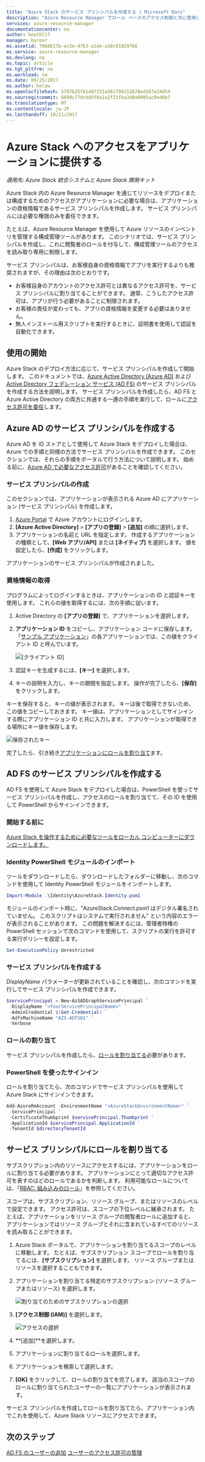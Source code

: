 ```yaml
---
title: "Azure Stack のサービス プリンシパルを作成する | Microsoft Docs"
description: "Azure Resource Manager でロール ベースのアクセス制御と共に使用してリソースへのアクセスを管理できる、新しいサービス プリンシパルを作成する方法について説明します。"
services: azure-resource-manager
documentationcenter: na
author: heathl17
manager: byronr
ms.assetid: 7068617b-ac5e-47b3-a1de-a18c918297b6
ms.service: azure-resource-manager
ms.devlang: na
ms.topic: article
ms.tgt_pltfrm: na
ms.workload: na
ms.date: 09/25/2017
ms.author: helaw
ms.openlocfilehash: 5787b25fb1dd7331e561798152678ed187e24d54
ms.sourcegitcommit: 6699c77dcbd5f8a1a2f21fba3d0a0005ac9ed6b7
ms.translationtype: HT
ms.contentlocale: ja-JP
ms.lasthandoff: 10/11/2017
---
```

# <a name="provide-applications-access-to-azure-stack"></a>Azure Stack へのアクセスをアプリケーションに提供する

*適用先: Azure Stack 統合システムと Azure Stack 開発キット*

Azure Stack 内の Azure Resource Manager を通じてリソースをデプロイまたは構成するためのアクセスがアプリケーションに必要な場合は、アプリケーションの資格情報であるサービス プリンシパルを作成します。  サービス プリンシパルには必要な権限のみを委任できます。  

たとえば、Azure Resource Manager を使用して Azure リソースのインベントリを管理する構成管理ツールがあります。  このシナリオでは、サービス プリンシパルを作成し、これに閲覧者のロールを付与して、構成管理ツールのアクセスを読み取り専用に制限します。 

サービス プリンシパルは、お客様自身の資格情報でアプリを実行するよりも推奨されますが、その理由は次のとおりです。

* お客様自身のアカウントのアクセス許可とは異なるアクセス許可を、サービス プリンシパルに割り当てることができます。 通常、こうしたアクセス許可は、アプリが行う必要があることに制限されます。
* お客様の責任が変わっても、アプリの資格情報を変更する必要はありません。
* 無人インストール用スクリプトを実行するときに、証明書を使用して認証を自動化できます。  

## <a name="getting-started"></a>使用の開始

Azure Stack のデプロイ方法に応じて、サービス プリンシパルを作成して開始します。  このドキュメントでは、[Azure Active Directory (Azure AD)](azure-stack-create-service-principals.md#create-service-principal-for-azure-ad) および [Active Directory フェデレーション サービス (AD FS)](azure-stack-create-service-principals.md#create-service-principal-for-ad-fs) のサービス プリンシパルを作成する方法を説明します。  サービス プリンシパルを作成したら、AD FS と Azure Active Directory の両方に共通する一連の手順を実行して、ロールに[アクセス許可を委任](azure-stack-create-service-principals.md#assign-role-to-service-principal)します。     

## <a name="create-service-principal-for-azure-ad"></a>Azure AD のサービス プリンシパルを作成する

Azure AD を ID ストアとして使用して Azure Stack をデプロイした場合は、Azure での手順と同様の方法でサービス プリンシパルを作成できます。  このセクションでは、それらの手順をポータルで行う方法について説明します。  始める前に、[Azure AD で必要なアクセス許可](../azure-resource-manager/resource-group-create-service-principal-portal.md#required-permissions)があることを確認してください。

### <a name="create-service-principal"></a>サービス プリンシパルの作成
このセクションでは、アプリケーションが表示される Azure AD にアプリケーション (サービス プリンシパル) を作成します。

1. [Azure Portal](https://portal.azure.com) で Azure アカウントにログインします。
2. **[Azure Active Directory]** > **[アプリの登録]** > **[追加]** の順に選択します。   
3. アプリケーションの名前と URL を指定します。 作成するアプリケーションの種類として、**[Web アプリ/API]** または **[ネイティブ]** を選択します。 値を設定したら、**[作成]** をクリックします。

アプリケーションのサービス プリンシパルが作成されました。

### <a name="get-credentials"></a>資格情報の取得
プログラムによってログインするときは、アプリケーションの ID と認証キーを使用します。 これらの値を取得するには、次の手順に従います。

1. Active Directory の **[アプリの登録]** で、アプリケーションを選択します。

2. **アプリケーション ID** をコピーし、アプリケーション コードに保存します。 「[サンプル アプリケーション](#sample-applications)」の各アプリケーションでは、この値をクライアント ID と呼んでいます。

     ![[クライアント ID]](./media/azure-stack-create-service-principal/image12.png)
3. 認証キーを生成するには、**[キー]** を選択します。

4. キーの説明を入力し、キーの期間を指定します。 操作が完了したら、**[保存]** をクリックします。

キーを保存すると、キーの値が表示されます。 キーは後で取得できないため、この値をコピーしておきます。 キー値は、アプリケーションとしてサインインする際にアプリケーション ID と共に入力します。 アプリケーションが取得できる場所にキー値を保存します。

![保存されたキー](./media/azure-stack-create-service-principal/image15.png)


完了したら、引き続き[アプリケーションにロールを割り当て](azure-stack-create-service-principals.md#assign-role-to-service-principal)ます。

## <a name="create-service-principal-for-ad-fs"></a>AD FS のサービス プリンシパルを作成する
AD FS を使用して Azure Stack をデプロイした場合は、PowerShell を使ってサービス プリンシパルを作成し、アクセスのロールを割り当てて、その ID を使用して PowerShell からサインインできます。

### <a name="before-you-begin"></a>開始する前に

[Azure Stack を操作するために必要なツールをローカル コンピューターにダウンロードします。](azure-stack-powershell-download.md)

### <a name="import-the-identity-powershell-module"></a>Identity PowerShell モジュールのインポート
ツールをダウンロードしたら、ダウンロードしたフォルダーに移動し、次のコマンドを使用して Identity PowerShell モジュールをインポートします。

```PowerShell
Import-Module .\Identity\AzureStack.Identity.psm1
```

モジュールのインポート時に、"AzureStack.Connect.psm1 はデジタル署名されていません。 このスクリプトはシステムで実行されません" という内容のエラーが表示されることがあります。 この問題を解決するには、管理者特権の PowerShell セッションで次のコマンドを使用して、スクリプトの実行を許可する実行ポリシーを設定します。

```PowerShell
Set-ExecutionPolicy Unrestricted
```

### <a name="create-the-service-principal"></a>サービス プリンシパルを作成する
*DisplayName* パラメーターが更新されていることを確認し、次のコマンドを実行してサービス プリンシパルを作成できます。
```powershell
$servicePrincipal = New-AzSADGraphServicePrincipal `
 -DisplayName "<YourServicePrincipalName>" `
 -AdminCredential $(Get-Credential) `
 -AdfsMachineName "AZS-ADFS01" `
 -Verbose
```
### <a name="assign-a-role"></a>ロールの割り当て
サービス プリンシパルを作成したら、[ロールを割り当てる](azure-stack-create-service-principals.md#assign-role-to-service-principal)必要があります。

### <a name="sign-in-through-powershell"></a>PowerShell を使ったサインイン
ロールを割り当てたら、次のコマンドでサービス プリンシパルを使用して Azure Stack にサインインできます。

```powershell
Add-AzureRmAccount -EnvironmentName "<AzureStackEnvironmentName>" `
 -ServicePrincipal `
 -CertificateThumbprint $servicePrincipal.Thumbprint `
 -ApplicationId $servicePrincipal.ApplicationId ` 
 -TenantId $directoryTenantId
```

## <a name="assign-role-to-service-principal"></a>サービス プリンシパルにロールを割り当てる
サブスクリプション内のリソースにアクセスするには、アプリケーションをロールに割り当てる必要があります。 アプリケーションにとって適切なアクセス許可を表すのはどのロールであるかを判断します。 利用可能なロールについては、「[RBAC: 組み込みのロール](../active-directory/role-based-access-built-in-roles.md)」を参照してください。

スコープは、サブスクリプション、リソース グループ、またはリソースのレベルで設定できます。 アクセス許可は、スコープの下位レベルに継承されます。 たとえば、アプリケーションをリソース グループの閲覧者ロールに追加すると、アプリケーションではリソース グループとそれに含まれているすべてのリソースを読み取ることができます。

1. Azure Stack ポータルで、アプリケーションを割り当てるスコープのレベルに移動します。 たとえば、サブスクリプション スコープでロールを割り当てるには、**[サブスクリプション]** を選択します。 リソース グループまたはリソースを選択することもできます。

2. アプリケーションを割り当てる特定のサブスクリプション (リソース グループまたはリソース) を選択します。

     ![割り当てのためのサブスクリプションの選択](./media/azure-stack-create-service-principal/image16.png)

3. **[アクセス制御 (IAM)]** を選択します。

     ![アクセスの選択](./media/azure-stack-create-service-principal/image17.png)

4. **[追加]**を選択します。

5. アプリケーションに割り当てるロールを選択します。

6. アプリケーションを検索して選択します。

7. **[OK]** をクリックして、ロールの割り当てを完了します。 該当のスコープのロールに割り当てられたユーザーの一覧にアプリケーションが表示されます。

サービス プリンシパルを作成してロールを割り当てたら、アプリケーション内でこれを使用して、Azure Stack リソースにアクセスできます。  

## <a name="next-steps"></a>次のステップ

[AD FS のユーザーの追加](azure-stack-add-users-adfs.md)
[ユーザーのアクセス許可の管理](azure-stack-manage-permissions.md)
